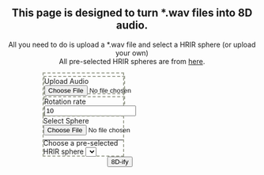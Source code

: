 <style>
  .center {
    margin-right: auto;
    margin-left: auto;
    margin-bottom: 10%;
    padding-bottom: 8%;
  }
  .big {
    width: 80%;
  }
  .small {
    width: 40%;
    display: inline-block;
    border: 2px dashed #9CA091;
    margin-right: 5%;
    margin-left: 5%;
    float: left;
  }
  .small-vertical {
    width: 100%;
    border: 2px dashed #9CA091;
    margin-top: 3%;
    float: left;
  }
  p, h1, h2{
    text-align: center;
  }
  .small p, input, select {
    margin-bottom: -5px;
  }
  .small hr {
    margin-bottom: -3px;
  }
  #button-container {
    width: 100px;
  }
  #button-container-container {
    padding-top: 1%;
  }
</style>

## This page is designed to turn \*.wav files into 8D audio.
All you need to do is upload a \*.wav file and select a HRIR sphere (or upload your own)\
All pre-selected HRIR spheres are from [here](https://github.com/mrDIMAS/hrir_sphere_builder/tree/master/hrtf_base/IRCAM).
<div class="center big">
  <div class="small">
    <div class="small-vertical">
      Upload Audio
      <input type="file" id="audio-file">
    </div>
    <div class="small-vertical">
      Rotation rate
      <input type="number" id="rate" min="1" value="10">
    </div>
  </div>
  <div class="small">
    Select Sphere
    <input type="file" id="hrir-file-upload">
    <hr>
    <label for="hrir-select">Choose a pre-selected HRIR sphere</label>
    <select name="hrir-select" id="hrir-select" value="IRC_1002_C.bin"></select>
  </div>
</div>
<div class="center big" id="button-container-container">
  <div class="center" id="button-container">
    <button id="parse" onclick="parseAudio()">8D-ify</button>
  </div>
</div>

<script>
  const PREFIX = "./hrir spheres/";
  let hrir_spheres = [
    "IRC_1002_C.bin",
    "IRC_1003_C.bin",
    "IRC_1004_C.bin",
    "IRC_1005_C.bin",
    "IRC_1006_C.bin",
    "IRC_1007_C.bin",
    "IRC_1008_C.bin",
    "IRC_1009_C.bin",
    "IRC_10012_C.bin",
    "IRC_10013_C.bin",
    "IRC_10014_C.bin",
  ];
  let select = document.getElementById("hrir-select");
  
  function appendOption(value, index, array) {
    let option = document.createElement("option");
    option.value = value;
    option.innerHTML = value;
    select.appendChild(option);
  }
  function parseAudio() {
    let rate = document.getElementById("rate").value;
    let sphere = document.getElementById("hrir-file-upload").files[0];
    let audio = document.getElementById("audio-file").files[0];
    if(sphere == undefined) {
      sphere = select.value;
    }
    console.log(sphere);
  }

  hrir_spheres.forEach(appendOption); 
</script>